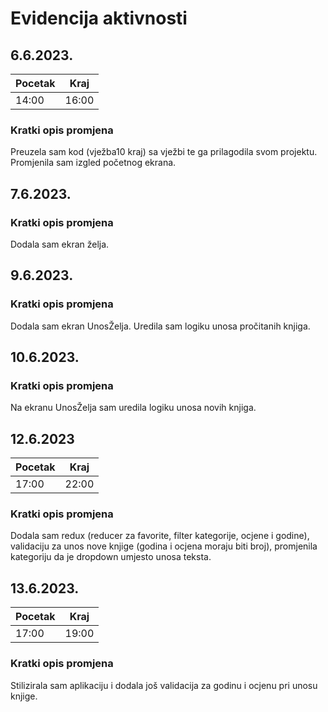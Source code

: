 # Evidencija aktivnosti
## 6.6.2023.
Pocetak | Kraj
------- | ----
14:00   | 16:00
### Kratki opis promjena
Preuzela sam kod (vježba10 kraj) sa vježbi te ga prilagodila svom projektu. Promjenila sam izgled početnog ekrana.

## 7.6.2023.
### Kratki opis promjena
Dodala sam ekran želja.

## 9.6.2023.
### Kratki opis promjena
Dodala sam ekran UnosŽelja. Uredila sam logiku unosa pročitanih knjiga. 

## 10.6.2023.
### Kratki opis promjena
Na ekranu UnosŽelja sam uredila logiku unosa novih knjiga.


## 12.6.2023
Pocetak | Kraj
------- | ----
17:00   | 22:00
### Kratki opis promjena
Dodala sam redux (reducer za favorite, filter kategorije, ocjene i godine), validaciju za unos nove knjige (godina i ocjena moraju biti broj), promjenila kategoriju da je dropdown umjesto unosa teksta.


## 13.6.2023.
Pocetak | Kraj
------- | ----
17:00   | 19:00
### Kratki opis promjena
Stilizirala sam aplikaciju i dodala još validacija za godinu i ocjenu pri unosu knjige.
